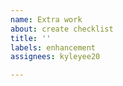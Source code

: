 ```yaml
---
name: Extra work
about: create checklist
title: ''
labels: enhancement
assignees: kyleyee20

---
```



